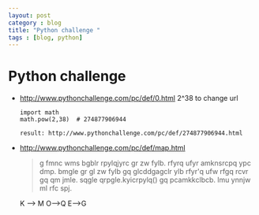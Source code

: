 ```yaml
---
layout: post
category : blog
title: "Python challenge "
tags : [blog, python]
---
```



<script src="http://yandex.st/highlightjs/7.3/highlight.min.js"></script>
<link rel="stylesheet" href="http://yandex.st/highlightjs/7.3/styles/github.min.css">
<script>
  hljs.initHighlightingOnLoad();
</script>

# Python challenge 


+  http://www.pythonchallenge.com/pc/def/0.html 
   2^38 to change url   
    
       import math
       math.pow(2,38)  # 274877906944
       
       result: http://www.pythonchallenge.com/pc/def/274877906944.html 
       
+ http://www.pythonchallenge.com/pc/def/map.html

  >g fmnc wms bgblr rpylqjyrc gr zw fylb. rfyrq ufyr amknsrcpq ypc dmp. bmgle gr gl zw fylb gq glcddgagclr ylb rfyr'q ufw rfgq rcvr gq qm jmle. sqgle qrpgle.kyicrpylq() gq pcamkkclbcb. lmu ynnjw ml rfc spj.

  K --> M  O-->Q  E-->G
